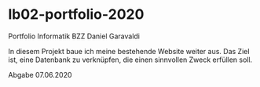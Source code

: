 # lb02-portfolio-2020
Portfolio Informatik BZZ Daniel Garavaldi

In diesem Projekt baue ich meine bestehende Website weiter aus. Das Ziel ist, eine Datenbank zu verknüpfen, die einen sinnvollen Zweck erfüllen soll.

Abgabe 07.06.2020
